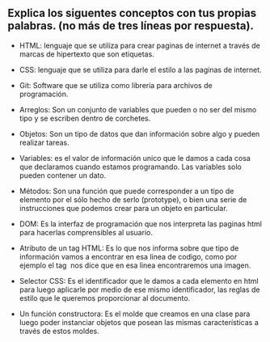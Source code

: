 ## Explica los siguentes conceptos con tus propias palabras. (no más de tres líneas por respuesta).

* HTML: lenguaje que se utiliza para crear paginas de internet a través de marcas de hipertexto que son etiquetas.

* CSS: lenguaje que se utiliza para darle el estilo a las paginas de internet.

* Git: Software que se utiliza como librería para archivos de programación.

* Arreglos: Son un conjunto de variables que pueden o no ser del mismo tipo y se escriben dentro de corchetes.

* Objetos: Son un tipo de datos que dan información sobre algo y pueden realizar tareas.

* Variables: es el valor de información unico que le damos a cada cosa que declaramos cuando estamos programando. Las variables solo pueden contener un dato.

* Métodos: Son una función que puede corresponder a un tipo de elemento por el sólo hecho de serlo (prototype), o bien una serie de instrucciones que podemos crear para un objeto en particular.

* DOM: Es la interfaz de programación que nos interpreta las paginas html para hacerlas comprensibles al usuario.

* Atributo de un tag HTML: Es lo que nos informa sobre que tipo de información vamos a encontrar en esa linea de codigo, como por ejemplo el tag <img> nos dice que en esa linea encontraremos una imagen.

* Selector CSS: Es el identificador que le damos a cada elemento en html para luego aplicarle por medio de ese mismo identificador, las reglas de estilo que le queremos proporcionar al documento.

* Un función constructora: Es el molde que creamos en una clase para luego poder instanciar objetos que posean las mismas características a través de estos moldes.

